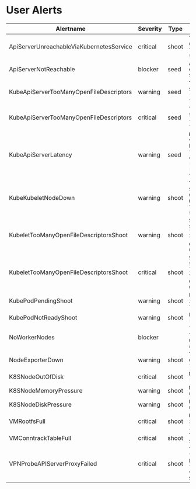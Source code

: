 # User Alerts
|Alertname|Severity|Type|Description|
|---|---|---|---|
|ApiServerUnreachableViaKubernetesService|critical|shoot|`The Api server has been unreachable for 3 minutes via the kubernetes service in the shoot.`|
|ApiServerNotReachable|blocker|seed|`API server not reachable via external endpoint: {{ $labels.instance }}.`|
|KubeApiServerTooManyOpenFileDescriptors|warning|seed|`The API server ({{ $labels.instance }}) is using {{ $value }}% of the available file/socket descriptors.`|
|KubeApiServerTooManyOpenFileDescriptors|critical|seed|`The API server ({{ $labels.instance }}) is using {{ $value }}% of the available file/socket descriptors.`|
|KubeApiServerLatency|warning|seed|`Kube API server latency for verb {{ $labels.verb }} is high. This could be because the shoot workers and the control plane are in different regions. 99th percentile of request latency is greater than 3 seconds.`|
|KubeKubeletNodeDown|warning|shoot|`The kubelet {{ $labels.instance }} has been unavailable/unreachable for more than 1 hour. Workloads on the affected node may not be schedulable.`|
|KubeletTooManyOpenFileDescriptorsShoot|warning|shoot|`Shoot-kubelet ({{ $labels.kubernetes_io_hostname }}) is using {{ $value }}% of the available file/socket descriptors. Kubelet could be under heavy load.`|
|KubeletTooManyOpenFileDescriptorsShoot|critical|shoot|`Shoot-kubelet ({{ $labels.kubernetes_io_hostname }}) is using {{ $value }}% of the available file/socket descriptors. Kubelet could be under heavy load.`|
|KubePodPendingShoot|warning|shoot|`Pod {{ $labels.pod }} is stuck in "Pending" state for more than 1 hour.`|
|KubePodNotReadyShoot|warning|shoot|`Pod {{ $labels.pod }} is not ready for more than 1 hour.`|
|NoWorkerNodes|blocker||`There are no worker nodes in the cluster or all of the worker nodes in the cluster are not schedulable.`|
|NodeExporterDown|warning|shoot|`The NodeExporter has been down or unreachable from Prometheus for more than 1 hour.`|
|K8SNodeOutOfDisk|critical|shoot|`Node {{ $labels.node }} has run out of disk space.`|
|K8SNodeMemoryPressure|warning|shoot|`Node {{ $labels.node }} is under memory pressure.`|
|K8SNodeDiskPressure|warning|shoot|`Node {{ $labels.node }} is under disk pressure`|
|VMRootfsFull|critical|shoot|`Root filesystem device on instance {{ $labels.instance }} is almost full.`|
|VMConntrackTableFull|critical|shoot|`The nf_conntrack table is {{ $value }}% full.`|
|VPNProbeAPIServerProxyFailed|critical|shoot|`The API Server proxy functionality is not working. Probably the vpn connection from an API Server pod to the vpn-shoot endpoint on the Shoot workers does not work.`|
